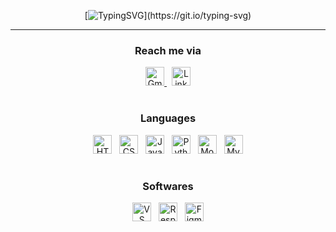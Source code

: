 <div align="center">

[![TypingSVG](https://readme-typing-svg.demolab.com?font=Cinzel&pause=1000&width=435&lines=%F0%9F%91%8B%7C+Hey+there%2C+Arman+Qureshi+here+!)](https://git.io/typing-svg)

</div>

---

<div align="center">

<h3>Reach me via</h3>

<a href="mailto:thearmanqureshi@gmail.com" target="_blank">
<img src="https://cdn-icons-png.flaticon.com/128/732/732200.png" alt="Gmail" width="30">
</a>
&nbsp;
<a href="https://www.linkedin.com/in/thearmanqureshi" target="_blank">
<img src="https://cdn-icons-png.flaticon.com/128/3536/3536505.png" alt="LinkedIn" width="30">
</a>

</div>

#

<div align="center">

<h3>Languages</h3>

<a>
<img src="https://cdn-icons-png.flaticon.com/128/1051/1051277.png" alt="HTML" width="30">
&nbsp;
<img src="https://cdn-icons-png.flaticon.com/128/16020/16020753.png" alt="CSS" width="30">
&nbsp;
<img src="https://cdn-icons-png.flaticon.com/128/5968/5968292.png" alt="JavaScript" width="30">
&nbsp;
<img src="https://cdn-icons-png.flaticon.com/128/5968/5968350.png" alt="Python" width="30">
&nbsp;
<img src="https://www.vectorlogo.zone/logos/mongodb/mongodb-icon.svg" alt="MongoDB" width="30">
&nbsp;
<img src="https://cdn-icons-png.flaticon.com/128/919/919836.png" alt="MySQL" width="30">
</a>

</div>

#

<div align="center">

<h3>Softwares</h3>

<a>
<img src="https://img.icons8.com/?size=48&id=9OGIyU8hrxW5&format=png" alt="VS Code" width="30">
&nbsp;
<img src="https://camo.githubusercontent.com/07f1eb5bc22d00c16512af2e8ba046157ba7da09992b6f34a70b624914d69682/68747470733a2f2f726573706f6e736976656c792e6170702f6173736574732f696d672f6c6f676f2e706e67" alt="Responsively App" width="30">
&nbsp;
<img src="https://cdn-icons-png.flaticon.com/128/5968/5968705.png" alt="Figma" width="30">
</a>

</div>
